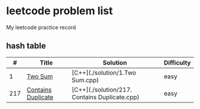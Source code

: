 # leetcode problem list
My leetcode practice record 
## hash table
| # | Title | Solution | Difficulty |
|---| ----- | -------- | ---------- |
|1|[Two Sum](https://leetcode.com/problems/two-sum/) | [C++](./solution/1.Two Sum.cpp)| easy
|217|[Contains Duplicate](https://leetcode.com/problems/contains-duplicate/) | [C++](./solution/217. Contains Duplicate.cpp)| easy


